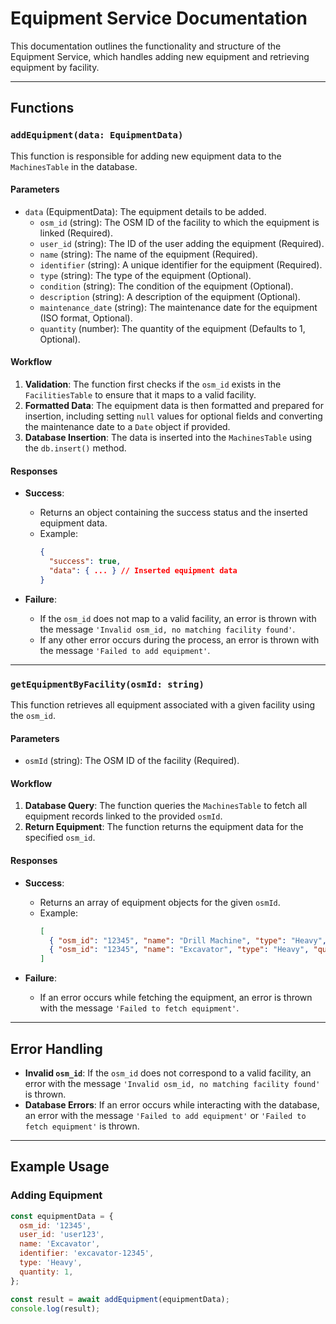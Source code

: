 # Equipment Service Documentation

This documentation outlines the functionality and structure of the Equipment Service, which handles adding new equipment and retrieving equipment by facility.

---

## **Functions**

### `addEquipment(data: EquipmentData)`

This function is responsible for adding new equipment data to the `MachinesTable` in the database.

#### **Parameters**

- `data` (EquipmentData): The equipment details to be added.
  - `osm_id` (string): The OSM ID of the facility to which the equipment is linked (Required).
  - `user_id` (string): The ID of the user adding the equipment (Required).
  - `name` (string): The name of the equipment (Required).
  - `identifier` (string): A unique identifier for the equipment (Required).
  - `type` (string): The type of the equipment (Optional).
  - `condition` (string): The condition of the equipment (Optional).
  - `description` (string): A description of the equipment (Optional).
  - `maintenance_date` (string): The maintenance date for the equipment (ISO format, Optional).
  - `quantity` (number): The quantity of the equipment (Defaults to 1, Optional).

#### **Workflow**

1. **Validation**: The function first checks if the `osm_id` exists in the `FacilitiesTable` to ensure that it maps to a valid facility.
2. **Formatted Data**: The equipment data is then formatted and prepared for insertion, including setting `null` values for optional fields and converting the maintenance date to a `Date` object if provided.
3. **Database Insertion**: The data is inserted into the `MachinesTable` using the `db.insert()` method.

#### **Responses**

- **Success**:

  - Returns an object containing the success status and the inserted equipment data.
  - Example:
    ```json
    {
      "success": true,
      "data": { ... } // Inserted equipment data
    }
    ```

- **Failure**:
  - If the `osm_id` does not map to a valid facility, an error is thrown with the message `'Invalid osm_id, no matching facility found'`.
  - If any other error occurs during the process, an error is thrown with the message `'Failed to add equipment'`.

---

### `getEquipmentByFacility(osmId: string)`

This function retrieves all equipment associated with a given facility using the `osm_id`.

#### **Parameters**

- `osmId` (string): The OSM ID of the facility (Required).

#### **Workflow**

1. **Database Query**: The function queries the `MachinesTable` to fetch all equipment records linked to the provided `osmId`.
2. **Return Equipment**: The function returns the equipment data for the specified `osm_id`.

#### **Responses**

- **Success**:

  - Returns an array of equipment objects for the given `osmId`.
  - Example:
    ```json
    [
      { "osm_id": "12345", "name": "Drill Machine", "type": "Heavy", "quantity": 2, ... },
      { "osm_id": "12345", "name": "Excavator", "type": "Heavy", "quantity": 1, ... }
    ]
    ```

- **Failure**:
  - If an error occurs while fetching the equipment, an error is thrown with the message `'Failed to fetch equipment'`.

---

## **Error Handling**

- **Invalid `osm_id`**: If the `osm_id` does not correspond to a valid facility, an error with the message `'Invalid osm_id, no matching facility found'` is thrown.
- **Database Errors**: If an error occurs while interacting with the database, an error with the message `'Failed to add equipment'` or `'Failed to fetch equipment'` is thrown.

---

## **Example Usage**

### Adding Equipment

```javascript
const equipmentData = {
  osm_id: '12345',
  user_id: 'user123',
  name: 'Excavator',
  identifier: 'excavator-12345',
  type: 'Heavy',
  quantity: 1,
};

const result = await addEquipment(equipmentData);
console.log(result);
```
